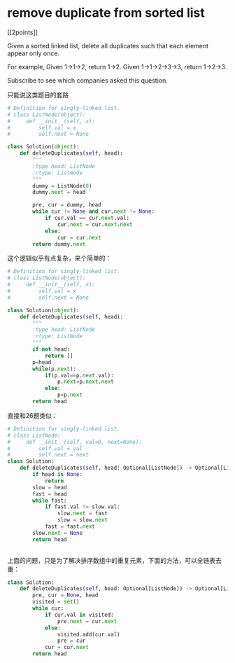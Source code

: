 # remove duplicate from sorted list

[[2points]]

Given a sorted linked list, delete all duplicates such that each element appear only once.

For example,
Given 1->1->2, return 1->2.
Given 1->1->2->3->3, return 1->2->3.

Subscribe to see which companies asked this question.

只能说这类题目的套路

```python
# Definition for singly-linked list.
# class ListNode(object):
#     def __init__(self, x):
#         self.val = x
#         self.next = None

class Solution(object):
    def deleteDuplicates(self, head):
        """
        :type head: ListNode
        :rtype: ListNode
        """
        dummy = ListNode(0)
        dummy.next = head

        pre, cur = dummy, head
        while cur != None and cur.next != None:
            if cur.val == cur.next.val:
                cur.next = cur.next.next
            else:
                cur = cur.next
        return dummy.next
```

这个逻辑似乎有点复杂，来个简单的：

```Python
# Definition for singly-linked list.
# class ListNode(object):
#     def __init__(self, x):
#         self.val = x
#         self.next = None

class Solution(object):
    def deleteDuplicates(self, head):
        """
        :type head: ListNode
        :rtype: ListNode
        """
        if not head:
            return []
        p=head
        while(p.next):
            if(p.val==p.next.val):
                p.next=p.next.next
            else:
                p=p.next
        return head
```

直接和26题类似：

```python
# Definition for singly-linked list.
# class ListNode:
#     def __init__(self, val=0, next=None):
#         self.val = val
#         self.next = next
class Solution:
    def deleteDuplicates(self, head: Optional[ListNode]) -> Optional[ListNode]:
        if head is None:
            return 
        slow = head
        fast = head
        while fast:
            if fast.val != slow.val:
                slow.next = fast
                slow = slow.next
            fast = fast.next
        slow.next = None
        return head
        
```

上面的问题，只是为了解决排序数组中的重复元素，下面的方法，可以全链表去重：

```python
class Solution:
    def deleteDuplicates(self, head: Optional[ListNode]) -> Optional[ListNode]:
        pre, cur = None, head
        visited = set()
        while cur:
            if cur.val in visited:
                pre.next = cur.next
            else:
                visited.add(cur.val)
                pre = cur
            cur = cur.next
        return head
```
